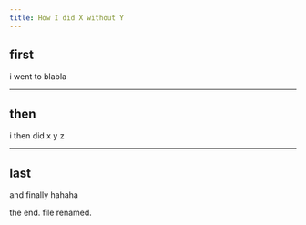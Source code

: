 ```yaml
---
title: How I did X without Y
---
```


## first

i went to blabla

---

## then

i then did x y z

---

## last

and finally hahaha

the end.
file renamed.